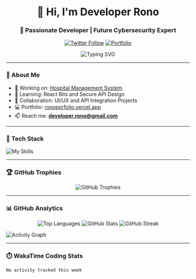 <div align="center">
  
# 👋 Hi, I'm **Developer Rono**
### 🚀 Passionate Developer | Future Cybersecurity Expert

[![Twitter Follow](https://img.shields.io/twitter/follow/iamrono?logo=twitter&style=for-the-badge)](https://twitter.com/iamrono)
[![Portfolio](https://img.shields.io/badge/Portfolio-ronoporfolio.vercel.app-blue?style=for-the-badge)](https://ronoporfolio.vercel.app/)

![Typing SVG](https://readme-typing-svg.herokuapp.com?lines=Building+Systems;Securing+Networks;Solving+Problems;React+%7C+Node+%7C+Tailwind+%7C+Python)

</div>

---

### 🧠 About Me
- 🔭 Working on: [Hospital Management System](https://jamii-international-hospital.vercel.app/)
- 🌱 Learning: React Bits and Secure API Design
- 🤝 Collaboration: UI/UX and API Integration Projects
- 💻 Portfolio: [ronoporfolio.vercel.app](https://ronoporfolio.vercel.app/)
- 📫 Reach me: **developer.rono@gmail.com**

---

### 🧰 Tech Stack
![My Skills](https://skillicons.dev/icons?i=react,tailwind,nodejs,express,typescript,python,php,mysql,flutter,linux,figma,html,css,js,android)

---

### 🏆 GitHub Trophies
<p align="center">
  <img src="https://github-profile-trophy.vercel.app/?username=developerrono&theme=onedark&margin-w=15&margin-h=15&no-frame=true" alt="GitHub Trophies" />
</p>

---

### 📊 GitHub Analytics
<p align="center">
  <img src="https://github-readme-stats.vercel.app/api/top-langs/?username=developerrono&layout=compact&theme=transparent" alt="Top Languages" />
  <img src="https://github-readme-stats.vercel.app/api?username=developerrono&show_icons=true&theme=transparent" alt="GitHub Stats" />
  <img src="https://github-readme-streak-stats.herokuapp.com/?user=developerrono&theme=transparent" alt="GitHub Streak" />
</p>

![Activity Graph](https://github-readme-activity-graph.vercel.app/graph?username=developerrono&theme=github-dark)

---

### ⏱️ WakaTime Coding Stats
<!--START_SECTION:waka-->
```txt
No activity tracked this week


